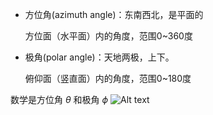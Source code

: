 - 方位角(azimuth angle)：东南西北，是平面的

    方位面（水平面）内的角度，范围0~360度

- 极角(polar angle)：天地两极，上下。
  
    俯仰面（竖直面）内的角度，范围0~180度

数学是方位角 $\theta$ 和极角 $\phi$
![Alt text](https://cdn.jsdelivr.net/gh/sword4869/pic1@main/images/202407062035992.png)